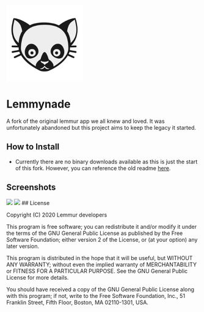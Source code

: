 <img width=200px height=200px src="assets/readme_icon.svg"/>

# Lemmynade

A fork of the original lemmur app we all knew and loved. It was unfortunately abandoned but this project aims to keep the legacy it started.

## How to Install
- Currently there are no binary downloads available as this is just the start of this fork. However, you can reference the old readme [here](README.md.old).

## Screenshots
<img src="assets/screenshots/screenshot1.webm"/>
<img src="assets/screenshots/screenshot2.webm"/>
## License


Copyright (C) 2020 Lemmur developers

This program is free software; you can redistribute it and/or
modify it under the terms of the GNU General Public License
as published by the Free Software Foundation; either version 2
of the License, or (at your option) any later version.

This program is distributed in the hope that it will be useful,
but WITHOUT ANY WARRANTY; without even the implied warranty of
MERCHANTABILITY or FITNESS FOR A PARTICULAR PURPOSE.  See the
GNU General Public License for more details.

You should have received a copy of the GNU General Public License
along with this program; if not, write to the Free Software
Foundation, Inc., 51 Franklin Street, Fifth Floor, Boston, MA  02110-1301, USA.
